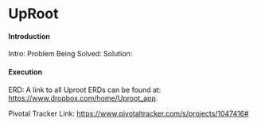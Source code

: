 # UpRoot

#### Introduction ####
Intro:
Problem Being Solved:
Solution:

#### Execution ####
ERD: A link to all Uproot ERDs can be found at: https://www.dropbox.com/home/Uproot_app.

Pivotal Tracker Link: https://www.pivotaltracker.com/s/projects/1047416#


